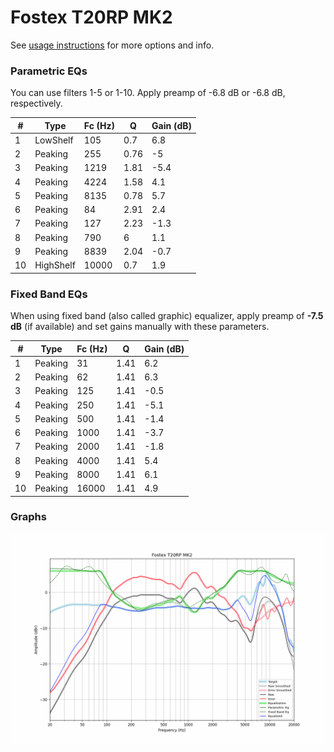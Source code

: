 # Fostex T20RP MK2
See [usage instructions](https://github.com/jaakkopasanen/AutoEq#usage) for more options and info.

### Parametric EQs
You can use filters 1-5 or 1-10. Apply preamp of -6.8 dB or -6.8 dB, respectively.

|   # | Type      |   Fc (Hz) |    Q |   Gain (dB) |
|-----|-----------|-----------|------|-------------|
|   1 | LowShelf  |       105 | 0.7  |         6.8 |
|   2 | Peaking   |       255 | 0.76 |        -5   |
|   3 | Peaking   |      1219 | 1.81 |        -5.4 |
|   4 | Peaking   |      4224 | 1.58 |         4.1 |
|   5 | Peaking   |      8135 | 0.78 |         5.7 |
|   6 | Peaking   |        84 | 2.91 |         2.4 |
|   7 | Peaking   |       127 | 2.23 |        -1.3 |
|   8 | Peaking   |       790 | 6    |         1.1 |
|   9 | Peaking   |      8839 | 2.04 |        -0.7 |
|  10 | HighShelf |     10000 | 0.7  |         1.9 |

### Fixed Band EQs
When using fixed band (also called graphic) equalizer, apply preamp of **-7.5 dB** (if available) and set gains manually with these parameters.

|   # | Type    |   Fc (Hz) |    Q |   Gain (dB) |
|-----|---------|-----------|------|-------------|
|   1 | Peaking |        31 | 1.41 |         6.2 |
|   2 | Peaking |        62 | 1.41 |         6.3 |
|   3 | Peaking |       125 | 1.41 |        -0.5 |
|   4 | Peaking |       250 | 1.41 |        -5.1 |
|   5 | Peaking |       500 | 1.41 |        -1.4 |
|   6 | Peaking |      1000 | 1.41 |        -3.7 |
|   7 | Peaking |      2000 | 1.41 |        -1.8 |
|   8 | Peaking |      4000 | 1.41 |         5.4 |
|   9 | Peaking |      8000 | 1.41 |         6.1 |
|  10 | Peaking |     16000 | 1.41 |         4.9 |

### Graphs
![](./Fostex%20T20RP%20MK2.png)
